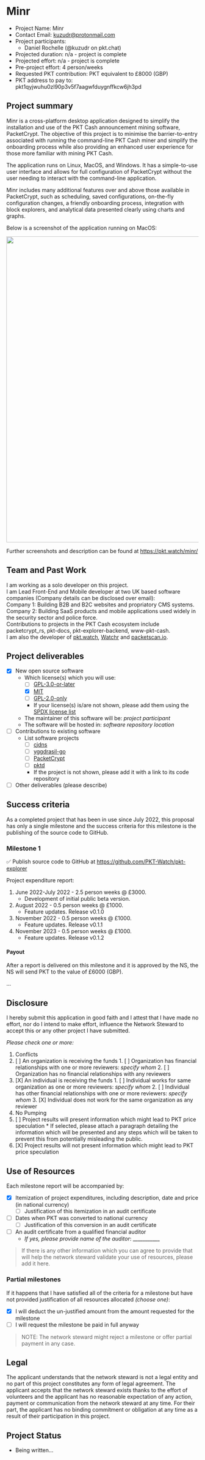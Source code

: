 # Minr

* Project Name: Minr
* Contact Email: kuzudr@protonmail.com
* Project participants:
  * Daniel Rochelle (@kuzudr on pkt.chat)
* Projected duration: n/a - project is complete
* Projected effort: n/a - project is complete
* Pre-project effort: 4 person/weeks
* Requested PKT contribution: PKT equivalent to £8000 (GBP)
* PKT address to pay to: pkt1qyjwuhu0zl90p3v5f7aagwfduygnffkcw6jh3pd

## Project summary

Minr is a cross-platform desktop application designed to simplify the installation and use of the PKT Cash announcement mining software, PacketCrypt. The objective of this project is to minimise the barrier-to-entry associated with running the command-line PKT Cash miner and simplify the onboarding process while also providing an enhanced user experience for those more familiar with mining PKT Cash.

The application runs on Linux, MacOS, and Windows. It has a simple-to-use user interface and allows for full configuration of PacketCrypt without the user needing to interact with the command-line application.

Minr includes many additional features over and above those available in PacketCrypt, such as scheduling, saved configurations, on-the-fly configuration changes, a friendly onboarding process, integration with block explorers, and analytical data presented clearly using charts and graphs.

Below is a screenshot of the application running on MacOS:

<p align="center">
  <img src="https://pkt.watch/minr/img/minr-dashboard-dark.png" width="800px">
</p>

Further screenshots and description can be found at https://pkt.watch/minr/

## Team and Past Work

I am working as a solo developer on this project.   
I am Lead Front-End and Mobile developer at two UK based software companies (Company details can be disclosed over email):  
Company 1: Building B2B and B2C websites and propriatory CMS systems.   
Company 2: Building SaaS products and mobile applications used widely in the security sector and police force.  
Contributions to projects in the PKT Cash ecosystem include packetcrypt_rs, pkt-docs, pkt-explorer-backend, www-pkt-cash.  
I am also the developer of [pkt.watch](https://pkt.watch), [Watchr](https://pkt.watch/watchr) and [packetscan.io](https://packetscan.io).

## Project deliverables
* [X] New open source software
    * Which license(s) which you will use:
      * [ ] [GPL-3.0-or-later](https://spdx.org/licenses/GPL-3.0-or-later.html)
      * [X] [MIT](https://spdx.org/licenses/MIT.html)
      * [ ] [GPL-2.0-only](https://spdx.org/licenses/GPL-2.0-only.html)
      * If your license(s) is/are not shown, please add them using the [SPDX license list](https://spdx.org/licenses/)
    * The maintainer of this software will be: *project participant*
    * The software will be hosted in: *software repository location*
* [ ] Contributions to existing software
  * List software projects
    * [ ] [cjdns](https://github.com/cjdelisle/cjdns)
    * [ ] [yggdrasil-go](https://github.com/yggdrasil-network/yggdrasil-go)
    * [ ] [PacketCrypt](https://github.com/cjdelisle/PacketCrypt)
    * [ ] [pktd](https://github.com/pkt-cash/pktd)
    * If the project is not shown, please add it with a link to its code repository
* [ ] Other deliverables (please describe)

## Success criteria

As a completed project that has been in use since July 2022, this proposal has only a single milestone and the success criteria for this milestone is the publishing of the source code to GitHub.

### Milestone 1

✅ Publish source code to GitHub at https://github.com/PKT-Watch/pkt-explorer

Project expenditure report:
1. June 2022-July 2022 - 2.5 person weeks @ £3000.
     - Development of initial public beta version.
2. August 2022 - 0.5 person weeks @ £1000.
   - Feature updates. Release v0.1.0
3. November 2022 - 0.5 person weeks @ £1000.
   - Feature updates. Release v0.1.1
4. November 2023 - 0.5 person weeks @ £1000.
   - Feature updates. Release v0.1.2

#### Payout
After a report is delivered on this milestone and it is approved by the NS, the NS will send PKT to the value of £6000 (GBP).

...

## Disclosure
I hereby submit this application in good faith and I attest that I have made no effort, nor do I
intend to make effort, influence the Network Steward to accept this or any other project I have
submitted.

*Please check one or more:*

1. Conflicts
  1. [ ] An organization is receiving the funds
    1. [ ] Organization has financial relationships with one or more reviewers: *specify whom*
    2. [ ] Organization has no financial relationships with any reviewers
  2. [X] An individual is receiving the funds
    1. [ ] Individual works for same organization as one or more reviewers: *specify whom*
    2. [ ] Individual has other financial relationships with one or more reviewers: *specify whom*
    3. [X] Individual does not work for the same organization as any reviewer
2. No Pumping
  1. [ ] Project results will present information which might lead to PKT price speculation
    * If selected, please attach a paragraph detailing the information which will be presented and any steps which will be taken to prevent this from potentially misleading the public.
  2. [X] Project results will not present information which might lead to PKT price speculation

## Use of Resources
Each milestone report will be accompanied by:

* [X] Itemization of project expenditures, including description, date and price (in national currency)
  * [ ] Justification of this itemization in an audit certificate
* [ ] Dates when PKT was converted to national currency
  * [ ] Justification of this conversion in an audit certificate
* [ ] An audit certificate from a qualified financial auditor
  * *If yes, please provide name of the auditor*: ___________

> If there is any other information which you can agree to provide that will help the network
steward validate your use of resources, please add it here.

### Partial milestones
If it happens that I have satisfied all of the criteria for a milestone but have not provided
justification of all resources allocated *(choose one)*:

* [X] I will deduct the un-justified amount from the amount requested for the milestone
* [ ] I will request the milestone be paid in full anyway

> NOTE: The network steward might reject a milestone or offer partial payment in any case.

## Legal

The applicant understands that the network steward is not a legal entity and no part of this
project constitutes any form of legal agreement. The applicant accepts that the network steward
exists thanks to the effort of volunteers and the applicant has no reasonable expectation of any
action, payment or communication from the network steward at any time. For their part, the
applicant has no binding commitment or obligation at any time as a result of their participation
in this project.

## Project Status

* Being written...